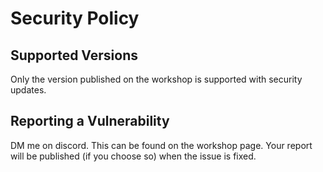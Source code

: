 # Security Policy

## Supported Versions

Only the version published on the workshop is supported with security updates.

## Reporting a Vulnerability

DM me on discord. This can be found on the workshop page. Your report will be published (if you choose so) when the issue is fixed.
